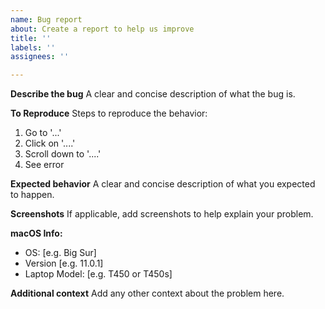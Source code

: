 ```yaml
---
name: Bug report
about: Create a report to help us improve
title: ''
labels: ''
assignees: ''

---
```


**Describe the bug**
A clear and concise description of what the bug is.

**To Reproduce**
Steps to reproduce the behavior:
1. Go to '...'
2. Click on '....'
3. Scroll down to '....'
4. See error

**Expected behavior**
A clear and concise description of what you expected to happen.

**Screenshots**
If applicable, add screenshots to help explain your problem.

**macOS Info:**
 - OS: [e.g. Big Sur]
 - Version [e.g. 11.0.1]
 - Laptop Model: [e.g. T450 or T450s]

**Additional context**
Add any other context about the problem here.

